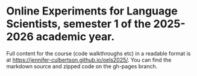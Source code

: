 # Online Experiments for Language Scientists, semester 1 of the 2025-2026 academic year.

Full content for the course (code walkthroughs etc) in a readable format is at https://jennifer-culbertson.github.io/oels2025/. You can find the markdown source and zipped code on the gh-pages branch. 
